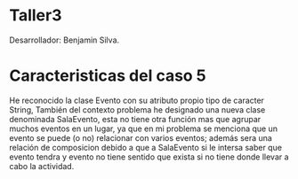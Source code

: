# Taller3
Desarrollador: Benjamin Silva.
# Caracteristicas del caso 5
He reconocido la clase Evento con su atributo propio tipo de caracter String, También del contexto problema he designado una nueva clase denominada SalaEvento, esta no tiene otra función mas que agrupar muchos eventos en un lugar, ya que en mi problema se menciona que un evento se puede (o no) relacionar con varios eventos; además sera una relación de composicion debido a que a SalaEvento si le intersa saber que evento tendra y evento no tiene sentido que exista si no tiene donde llevar a cabo la actividad.

